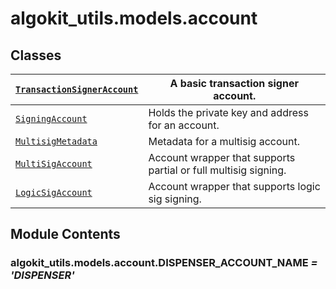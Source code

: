 # algokit_utils.models.account

## Classes

| [`TransactionSignerAccount`](TransactionSignerAccount.md#algokit_utils.models.account.TransactionSignerAccount)   | A basic transaction signer account.                             |
|-------------------------------------------------------------------------------------------------------------------|-----------------------------------------------------------------|
| [`SigningAccount`](SigningAccount.md#algokit_utils.models.account.SigningAccount)                                 | Holds the private key and address for an account.               |
| [`MultisigMetadata`](MultisigMetadata.md#algokit_utils.models.account.MultisigMetadata)                           | Metadata for a multisig account.                                |
| [`MultiSigAccount`](MultiSigAccount.md#algokit_utils.models.account.MultiSigAccount)                              | Account wrapper that supports partial or full multisig signing. |
| [`LogicSigAccount`](LogicSigAccount.md#algokit_utils.models.account.LogicSigAccount)                              | Account wrapper that supports logic sig signing.                |

## Module Contents

### algokit_utils.models.account.DISPENSER_ACCOUNT_NAME *= 'DISPENSER'*
